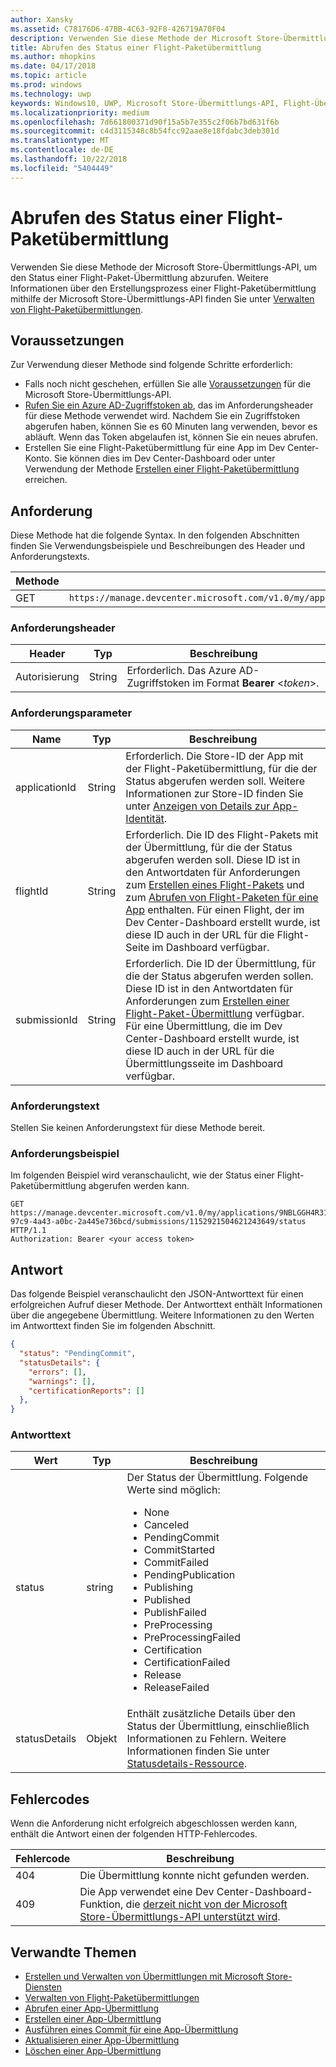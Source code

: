 ```yaml
---
author: Xansky
ms.assetid: C78176D6-47BB-4C63-92F8-426719A70F04
description: Verwenden Sie diese Methode der Microsoft Store-Übermittlungs-API, um den Status einer Flight-Paket-Übermittlung abzurufen.
title: Abrufen des Status einer Flight-Paketübermittlung
ms.author: mhopkins
ms.date: 04/17/2018
ms.topic: article
ms.prod: windows
ms.technology: uwp
keywords: Windows10, UWP, Microsoft Store-Übermittlungs-API, Flight-Übermittlung, Status
ms.localizationpriority: medium
ms.openlocfilehash: 7d661800371d90f15a5b7e355c2f06b7bd631f6b
ms.sourcegitcommit: c4d3115348c8b54fcc92aae8e18fdabc3deb301d
ms.translationtype: MT
ms.contentlocale: de-DE
ms.lasthandoff: 10/22/2018
ms.locfileid: "5404449"
---
```

# <a name="get-the-status-of-a-package-flight-submission"></a>Abrufen des Status einer Flight-Paketübermittlung

Verwenden Sie diese Methode der Microsoft Store-Übermittlungs-API, um den Status einer Flight-Paket-Übermittlung abzurufen. Weitere Informationen über den Erstellungsprozess einer Flight-Paketübermittlung mithilfe der Microsoft Store-Übermittlungs-API finden Sie unter [Verwalten von Flight-Paketübermittlungen](manage-flight-submissions.md).

## <a name="prerequisites"></a>Voraussetzungen

Zur Verwendung dieser Methode sind folgende Schritte erforderlich:

* Falls noch nicht geschehen, erfüllen Sie alle [Voraussetzungen](create-and-manage-submissions-using-windows-store-services.md#prerequisites) für die Microsoft Store-Übermittlungs-API.
* [Rufen Sie ein Azure AD-Zugriffstoken ab](create-and-manage-submissions-using-windows-store-services.md#obtain-an-azure-ad-access-token), das im Anforderungsheader für diese Methode verwendet wird. Nachdem Sie ein Zugriffstoken abgerufen haben, können Sie es 60 Minuten lang verwenden, bevor es abläuft. Wenn das Token abgelaufen ist, können Sie ein neues abrufen.
* Erstellen Sie eine Flight-Paketübermittlung für eine App im Dev Center-Konto. Sie können dies im Dev Center-Dashboard oder unter Verwendung der Methode [Erstellen einer Flight-Paketübermittlung](create-a-flight-submission.md) erreichen.

## <a name="request"></a>Anforderung

Diese Methode hat die folgende Syntax. In den folgenden Abschnitten finden Sie Verwendungsbeispiele und Beschreibungen des Header und Anforderungstexts.

| Methode | Anforderungs-URI                                                      |
|--------|------------------------------------------------------------------|
| GET   | ```https://manage.devcenter.microsoft.com/v1.0/my/applications/{applicationId}/flights/{flightId}/submissions/{submissionId}/status``` |


### <a name="request-header"></a>Anforderungsheader

| Header        | Typ   | Beschreibung                                                                 |
|---------------|--------|-----------------------------------------------------------------------------|
| Autorisierung | String | Erforderlich. Das Azure AD-Zugriffstoken im Format **Bearer** &lt;*token*&gt;. |


### <a name="request-parameters"></a>Anforderungsparameter

| Name        | Typ   | Beschreibung                                                                 |
|---------------|--------|-----------------------------------------------------------------------------|
| applicationId | String | Erforderlich. Die Store-ID der App mit der Flight-Paketübermittlung, für die der Status abgerufen werden soll. Weitere Informationen zur Store-ID finden Sie unter [Anzeigen von Details zur App-Identität](https://msdn.microsoft.com/windows/uwp/publish/view-app-identity-details).  |
| flightId | String | Erforderlich. Die ID des Flight-Pakets mit der Übermittlung, für die der Status abgerufen werden soll. Diese ID ist in den Antwortdaten für Anforderungen zum [Erstellen eines Flight-Pakets](create-a-flight.md) und zum [Abrufen von Flight-Paketen für eine App](get-flights-for-an-app.md) enthalten. Für einen Flight, der im Dev Center-Dashboard erstellt wurde, ist diese ID auch in der URL für die Flight-Seite im Dashboard verfügbar.  |
| submissionId | String | Erforderlich. Die ID der Übermittlung, für die der Status abgerufen werden sollen. Diese ID ist in den Antwortdaten für Anforderungen zum [Erstellen einer Flight-Paket-Übermittlung](create-a-flight-submission.md) verfügbar. Für eine Übermittlung, die im Dev Center-Dashboard erstellt wurde, ist diese ID auch in der URL für die Übermittlungsseite im Dashboard verfügbar.  |


### <a name="request-body"></a>Anforderungstext

Stellen Sie keinen Anforderungstext für diese Methode bereit.

### <a name="request-example"></a>Anforderungsbeispiel

Im folgenden Beispiel wird veranschaulicht, wie der Status einer Flight-Paketübermittlung abgerufen werden kann.

```
GET https://manage.devcenter.microsoft.com/v1.0/my/applications/9NBLGGH4R315/flights/43e448df-97c9-4a43-a0bc-2a445e736bcd/submissions/1152921504621243649/status HTTP/1.1
Authorization: Bearer <your access token>
```

## <a name="response"></a>Antwort

Das folgende Beispiel veranschaulicht den JSON-Antworttext für einen erfolgreichen Aufruf dieser Methode. Der Antworttext enthält Informationen über die angegebene Übermittlung. Weitere Informationen zu den Werten im Antworttext finden Sie im folgenden Abschnitt.

```json
{
  "status": "PendingCommit",
  "statusDetails": {
    "errors": [],
    "warnings": [],
    "certificationReports": []
  },
}
```

### <a name="response-body"></a>Antworttext

| Wert      | Typ   | Beschreibung                                                                                                                                                                                                                                                                         |
|------------|--------|----------------------------------------------------------------------------------------------------------------------------------------------------------------------------------------------------------------------------------------------------------------------------------------|
| status           | string  | Der Status der Übermittlung. Folgende Werte sind möglich: <ul><li>None</li><li>Canceled</li><li>PendingCommit</li><li>CommitStarted</li><li>CommitFailed</li><li>PendingPublication</li><li>Publishing</li><li>Published</li><li>PublishFailed</li><li>PreProcessing</li><li>PreProcessingFailed</li><li>Certification</li><li>CertificationFailed</li><li>Release</li><li>ReleaseFailed</li></ul>   |
| statusDetails           | Objekt  |  Enthält zusätzliche Details über den Status der Übermittlung, einschließlich Informationen zu Fehlern. Weitere Informationen finden Sie unter [Statusdetails-Ressource](manage-flight-submissions.md#status-details-object). |


## <a name="error-codes"></a>Fehlercodes

Wenn die Anforderung nicht erfolgreich abgeschlossen werden kann, enthält die Antwort einen der folgenden HTTP-Fehlercodes.

| Fehlercode |  Beschreibung   |
|--------|------------------|
| 404  | Die Übermittlung konnte nicht gefunden werden. |
| 409  | Die App verwendet eine Dev Center-Dashboard-Funktion, die [derzeit nicht von der Microsoft Store-Übermittlungs-API unterstützt wird](create-and-manage-submissions-using-windows-store-services.md#not_supported).  |


## <a name="related-topics"></a>Verwandte Themen

* [Erstellen und Verwalten von Übermittlungen mit Microsoft Store-Diensten](create-and-manage-submissions-using-windows-store-services.md)
* [Verwalten von Flight-Paketübermittlungen](manage-flight-submissions.md)
* [Abrufen einer App-Übermittlung](get-an-app-submission.md)
* [Erstellen einer App-Übermittlung](create-an-app-submission.md)
* [Ausführen eines Commit für eine App-Übermittlung](commit-an-app-submission.md)
* [Aktualisieren einer App-Übermittlung](update-an-app-submission.md)
* [Löschen einer App-Übermittlung](delete-an-app-submission.md)
